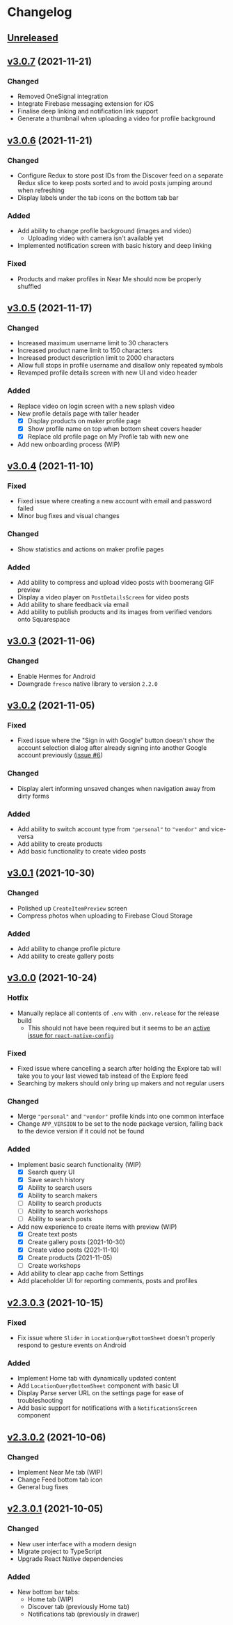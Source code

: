 # Changelog

## [Unreleased]

## [v3.0.7] (2021-11-21)

### Changed

- Removed OneSignal integration
- Integrate Firebase messaging extension for iOS
- Finalise deep linking and notification link support
- Generate a thumbnail when uploading a video for profile background

## [v3.0.6] (2021-11-21)

### Changed

- Configure Redux to store post IDs from the Discover feed on a separate Redux
  slice to keep posts sorted and to avoid posts jumping around when refreshing
- Display labels under the tab icons on the bottom tab bar

### Added

- Add ability to change profile background (images and video)
  - Uploading video with camera isn't available yet
- Implemented notification screen with basic history and deep linking

### Fixed

- Products and maker profiles in Near Me should now be properly shuffled

## [v3.0.5] (2021-11-17)

### Changed

- Increased maximum username limit to 30 characters
- Increased product name limit to 150 characters
- Increased product description limit to 2000 characters
- Allow full stops in profile username and disallow only repeated symbols
- Revamped profile details screen with new UI and video header

### Added

- Replace video on login screen with a new splash video
- New profile details page with taller header
  - [x] Display products on maker profile page
  - [x] Show profile name on top when bottom sheet covers header
  - [x] Replace old profile page on My Profile tab with new one
- Add new onboarding process (WIP)

## [v3.0.4] (2021-11-10)

### Fixed

- Fixed issue where creating a new account with email and password failed
- Minor bug fixes and visual changes

### Changed

- Show statistics and actions on maker profile pages

### Added

- Add ability to compress and upload video posts with boomerang GIF preview
- Display a video player on `PostDetailsScreen` for video posts
- Add ability to share feedback via email
- Add ability to publish products and its images from verified vendors onto
  Squarespace

## [v3.0.3] (2021-11-06)

### Changed

- Enable Hermes for Android
- Downgrade `fresco` native library to version `2.2.0`

## [v3.0.2] (2021-11-05)

### Fixed

- Fixed issue where the "Sign in with Google" button doesn't show the account
  selection dialog after already signing into another Google account previously
  ([issue #6](https://github.com/discovrr-io/discovrr-app/issues/6))

### Changed

- Display alert informing unsaved changes when navigation away from dirty forms

### Added

- Add ability to switch account type from `"personal"` to `"vendor"` and
  vice-versa
- Add ability to create products
- Add basic functionality to create video posts

## [v3.0.1] (2021-10-30)

### Changed

- Polished up `CreateItemPreview` screen
- Compress photos when uploading to Firebase Cloud Storage

### Added

- Add ability to change profile picture
- Add ability to create gallery posts

## [v3.0.0] (2021-10-24)

### Hotfix

- Manually replace all contents of `.env` with `.env.release` for the release
  build
  - This should not have been required but it seems to be an [active issue for
    `react-native-config`](https://github.com/luggit/react-native-config/issues/616)

### Fixed

- Fixed issue where cancelling a search after holding the Explore tab will take
  you to your last viewed tab instead of the Explore feed
- Searching by makers should only bring up makers and not regular users

### Changed

- Merge `"personal"` and `"vendor"` profile kinds into one common interface
- Change `APP_VERSION` to be set to the node package version, falling back to
  the device version if it could not be found

### Added

- Implement basic search functionality (WIP)
  - [x] Search query UI
  - [x] Save search history
  - [x] Ability to search users
  - [x] Ability to search makers
  - [ ] Ability to search products
  - [ ] Ability to search workshops
  - [ ] Ability to search posts
- Add new experience to create items with preview (WIP)
  - [x] Create text posts
  - [x] Create gallery posts (2021-10-30)
  - [x] Create video posts (2021-11-10)
  - [x] Create products (2021-11-05)
  - [ ] Create workshops
- Add ability to clear app cache from Settings
- Add placeholder UI for reporting comments, posts and profiles

## [v2.3.0.3] (2021-10-15)

### Fixed

- Fix issue where `Slider` in `LocationQueryBottomSheet` doesn't properly
  respond to gesture events on Android

### Added

- Implement Home tab with dynamically updated content
- Add `LocationQueryBottomSheet` component with basic UI
- Display Parse server URL on the settings page for ease of troubleshooting
- Add basic support for notifications with a `NotificationsScreen` component

## [v2.3.0.2] (2021-10-06)

### Changed

- Implement Near Me tab (WIP)
- Change Feed bottom tab icon
- General bug fixes

## [v2.3.0.1] (2021-10-05)

### Changed

- New user interface with a modern design
- Migrate project to TypeScript
- Upgrade React Native dependencies

### Added

- New bottom bar tabs:
  - Home tab (WIP)
  - Discover tab (previously Home tab)
  - Notifications tab (previously in drawer)

[unreleased]: https://github.com/discovrr-io/discovrr-app/compare/v3.0.7...HEAD
[v3.0.7]: https://github.com/discovrr-io/discovrr-app/compare/v3.0.6...v3.0.7
[v3.0.6]: https://github.com/discovrr-io/discovrr-app/compare/v3.0.5...v3.0.6
[v3.0.5]: https://github.com/discovrr-io/discovrr-app/compare/v3.0.4...v3.0.5
[v3.0.4]: https://github.com/discovrr-io/discovrr-app/compare/v3.0.3...v3.0.4
[v3.0.3]: https://github.com/discovrr-io/discovrr-app/compare/v3.0.2...v3.0.3
[v3.0.2]: https://github.com/discovrr-io/discovrr-app/compare/v3.0.1...v3.0.2
[v3.0.1]: https://github.com/discovrr-io/discovrr-app/compare/v3.0.0...v3.0.1
[v3.0.0]: https://github.com/discovrr-io/discovrr-app/compare/v2.3.0.3...v3.0.0
[v2.3.0.3]: https://github.com/discovrr-io/discovrr-app/compare/v2.3.0.2...v2.3.0.3
[v2.3.0.2]: https://github.com/discovrr-io/discovrr-app/compare/v2.3.0.1...v2.3.0.2
[v2.3.0.1]: https://github.com/discovrr-io/discovrr-app/releases/tag/v2.3.0.1
